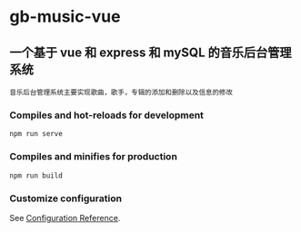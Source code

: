 # gb-music-vue

## 一个基于 vue 和 express 和 mySQL 的音乐后台管理系统

```
音乐后台管理系统主要实现歌曲，歌手，专辑的添加和删除以及信息的修改
```

### Compiles and hot-reloads for development

```
npm run serve
```

### Compiles and minifies for production

```
npm run build
```

### Customize configuration

See [Configuration Reference](https://cli.vuejs.org/config/).
